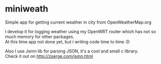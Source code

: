 # miniweath
Simple app for getting current weather in city from OpenWeatherMap.org  
  
I develop it for logging weather using my OpenWRT router which has not so much memory for other packages.  
At this time app not done yet, but i writing code time to time :D  
  
Also I use Jsmn lib for parsing JSON, it's a cool and small c library.   
Check it out on http://zserge.com/jsmn.html
